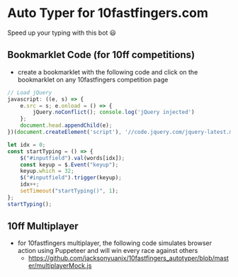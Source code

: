 # Auto Typer for 10fastfingers.com
Speed up your typing with this bot 😃

## Bookmarklet Code (for 10ff competitions)
* create a bookmarklet with the following code and click on the bookmarklet on any 10fastfingers competition page

```javascript
// Load jQuery
javascript: ((e, s) => {
    e.src = s; e.onload = () => {
        jQuery.noConflict(); console.log('jQuery injected')
    };
    document.head.appendChild(e);
})(document.createElement('script'), '//code.jquery.com/jquery-latest.min.js');

let idx = 0;
const startTyping = () => {
    $("#inputfield").val(words[idx]);
    const keyup = $.Event("keyup");
    keyup.which = 32;
    $("#inputfield").trigger(keyup);
    idx++;
    setTimeout("startTyping()", 1);
};
startTyping();
```

## 10ff Multiplayer
* for 10fastfingers multiplayer, the following code simulates browser action using Puppeteer and will win every race against others
  * https://github.com/jacksonyuanjx/10fastfingers_autotyper/blob/master/multiplayerMock.js
